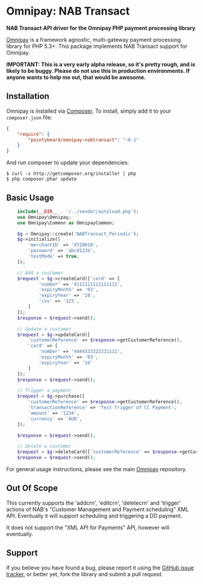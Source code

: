 # Omnipay: NAB Transact

**NAB Transact API driver for the Omnipay PHP payment processing library**

[Omnipay](https://github.com/thephpleague/omnipay) is a framework agnostic, multi-gateway payment
processing library for PHP 5.3+. This package implements NAB Transact support for Omnipay.

**IMPORTANT: This is a very early alpha release, so it's pretty rough, and is likely to be buggy. Please do not use this in production environments. If anyone wants to help me out, that would be awesome.**


## Installation

Omnipay is installed via [Composer](http://getcomposer.org/). To install, simply add it
to your `composer.json` file:

```json
{
    "require": {
        "pointybeard/omnipay-nabtransact": "~0.1"
    }
}
```

And run composer to update your dependencies:

    $ curl -s http://getcomposer.org/installer | php
    $ php composer.phar update

## Basic Usage

```php
    include(__DIR__ . '/../vendor/autoload.php');
    use Omnipay\Omnipay;
    use Omnipay\Common as OmnipayCommon;

    $g = Omnipay::create('NABTransact_Periodic');
    $g->initialize([
        'merchantID' => 'XYZ0010',
        'password' => 'abcd1234',
        'testMode' => true,
    ]);

    // Add a customer
    $request = $g->createCard(['card' => [
            'number' => '4111111111111111',
            'expiryMonth' => '02',
            'expiryYear' => '18',
            'cvv' => '123',
        ]
    ]);
    $response = $request->send();

    // Update a customer
    $request = $g->updateCard([
        'customerReference' => $response->getCustomerReference(),
        'card' => [
            'number' => '4444333322221111',
            'expiryMonth' => '03',
            'expiryYear' => '16'
        ]
    ]);
    $response = $request->send();

    // Trigger a payment
    $request = $g->purchase([
        'customerReference' => $response->getCustomerReference(),
        'transactionReference' => 'Test Trigger of CC Payment',
        'amount' => '1234',
        'currency' => 'AUD',
    ]);

    $response = $request->send();

    // Delete a customer
    $request = $g->deleteCard(['customerReference' => $response->getCustomerReference()]);
    $response = $request->send();

```

For general usage instructions, please see the main [Omnipay](https://github.com/thephpleague/omnipay)
repository.

## Out Of Scope

This currently supports the 'addcrn', 'editcrn', 'deletecrn' and 'trigger' actions of NAB's "Customer Management and Payment scheduling" XML API. Eventually it will support scheduling and triggering a DD payment.

It does not support the "XML API for Payments" API, however will eventually.

## Support

If you believe you have found a bug, please report it using the [GitHub issue tracker](https://github.com/pointybeard/omnipay-nabtransact/issues),
or better yet, fork the library and submit a pull request.
